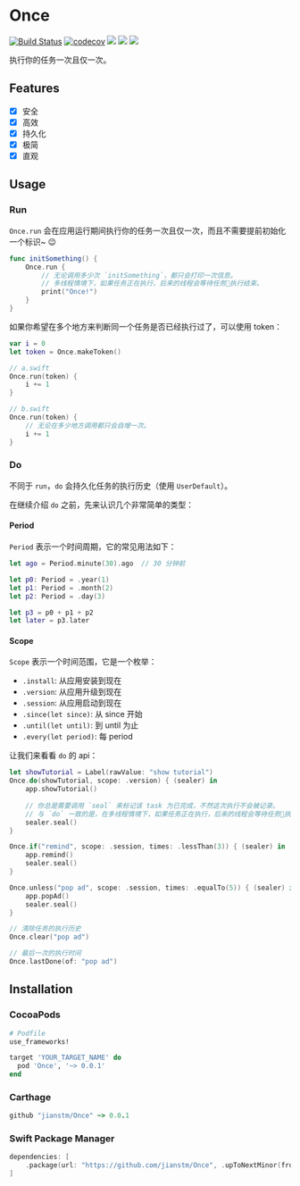 # Once

<p align="center">

[![Build Status](https://travis-ci.org/jianstm/Once.svg?branch=master)](https://travis-ci.org/jianstm/Once)
[![codecov](https://codecov.io/gh/jianstm/Once/branch/master/graph/badge.svg)](https://codecov.io/gh/jianstm/Once)
<img src="https://img.shields.io/badge/version-0.0.1-orange.svg">
<img src="https://img.shields.io/badge/support-CocoaPods%20%7C%20Carthage%20%7C%20SwiftPM-brightgreen.svg">
<img src="https://img.shields.io/badge/platform-iOS%20%7C%20macOS%20%7C%20watchOS%20%7C%20tvOS%20%7C%20Linux-lightgrey.svg">
</p>

执行你的任务一次且仅一次。

## Features

- [x] 安全
- [x] 高效
- [x] 持久化
- [x] 极简
- [x] 直观

## Usage

### Run

`Once.run` 会在应用运行期间执行你的任务一次且仅一次，而且不需要提前初始化一个标识~ 😉

```swift
func initSomething() {
    Once.run {
        // 无论调用多少次 `initSomething`，都只会打印一次信息。
        // 多线程情境下，如果任务正在执行，后来的线程会等待任务执行结束。
        print("Once!")
    }
}
```

如果你希望在多个地方来判断同一个任务是否已经执行过了，可以使用 token：

```swift
var i = 0
let token = Once.makeToken()

// a.swift
Once.run(token) {
    i += 1
}

// b.swift
Once.run(token) {
    // 无论在多少地方调用都只会自增一次。
    i += 1
}
```

### Do

不同于 `run`，`do` 会持久化任务的执行历史（使用 `UserDefault`）。

在继续介绍 `do` 之前，先来认识几个非常简单的类型：

#### Period

`Period` 表示一个时间周期，它的常见用法如下：

```swift
let ago = Period.minute(30).ago  // 30 分钟前

let p0: Period = .year(1)
let p1: Period = .month(2)
let p2: Period = .day(3)

let p3 = p0 + p1 + p2
let later = p3.later
```

#### Scope

`Scope` 表示一个时间范围，它是一个枚举：

- `.install`: 从应用安装到现在
- `.version`: 从应用升级到现在
- `.session`: 从应用启动到现在
- `.since(let since)`: 从 since 开始
- `.until(let until)`: 到 until 为止
- `.every(let period)`: 每 period

让我们来看看 `do` 的 api：

```swift
let showTutorial = Label(rawValue: "show tutorial")
Once.do(showTutorial, scope: .version) { (sealer) in
    app.showTutorial()
    
    // 你总是需要调用 `seal` 来标记该 task 为已完成，不然这次执行不会被记录。
    // 与 `do` 一致的是，在多线程情境下，如果任务正在执行，后来的线程会等待任务执行结束。
    sealer.seal() 
}

Once.if("remind", scope: .session, times: .lessThan(3)) { (sealer) in
    app.remind()
    sealer.seal()
}

Once.unless("pop ad", scope: .session, times: .equalTo(5)) { (sealer) in
    app.popAd()
    sealer.seal()
}

// 清除任务的执行历史
Once.clear("pop ad")

// 最后一次的执行时间
Once.lastDone(of: "pop ad")
```

## Installation

### CocoaPods

```ruby
# Podfile
use_frameworks!

target 'YOUR_TARGET_NAME' do
  pod 'Once', '~> 0.0.1'
end
```

### Carthage

```ruby
github "jianstm/Once" ~> 0.0.1
```

### Swift Package Manager

```swift
dependencies: [
    .package(url: "https://github.com/jianstm/Once", .upToNextMinor(from: "0.0.1"))
]
```
